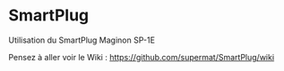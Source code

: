SmartPlug
=========

Utilisation du SmartPlug Maginon SP-1E

Pensez à aller voir le Wiki :
https://github.com/supermat/SmartPlug/wiki
